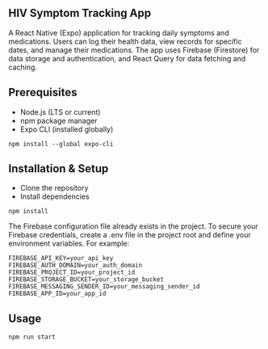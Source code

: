 ## HIV Symptom Tracking App

A React Native (Expo) application for tracking daily symptoms and medications. Users can log their health data, view records for specific dates, and manage their medications. 
The app uses Firebase (Firestore) for data storage and authentication, and React Query for data fetching and caching. 

## Prerequisites
- Node.js (LTS or current)
- npm package manager
- Expo CLI (installed globally)
```
npm install --global expo-cli
```
## Installation & Setup
- Clone the repository
- Install dependencies
```
npm install
```
The Firebase configuration file already exists in the project. To secure your Firebase credentials, create a .env file in the project root and define your environment variables. For example:
```
FIREBASE_API_KEY=your_api_key
FIREBASE_AUTH_DOMAIN=your_auth_domain
FIREBASE_PROJECT_ID=your_project_id
FIREBASE_STORAGE_BUCKET=your_storage_bucket
FIREBASE_MESSAGING_SENDER_ID=your_messaging_sender_id
FIREBASE_APP_ID=your_app_id
```

## Usage
```
npm run start
```

